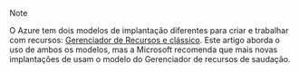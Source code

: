 > [!NOTE]
> O Azure tem dois modelos de implantação diferentes para criar e trabalhar com recursos: [Gerenciador de Recursos e clássico](../articles/azure-resource-manager/resource-manager-deployment-model.md). Este artigo aborda o uso de ambos os modelos, mas a Microsoft recomenda que mais novas implantações de usam o modelo do Gerenciador de recursos de saudação.

